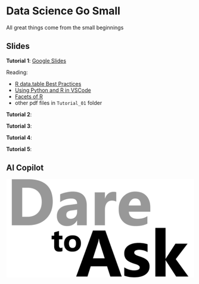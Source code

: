 # Data Science Go Small

All great things come from the small beginnings 


## Slides 

__Tutorial 1__: [Google Slides](https://docs.google.com/presentation/d/12RCQQDQuBv5jmyMNuzxGDIsjldhoUQgaHn7JhbDFXDo/edit?usp=sharing)

Reading: 

- [R data.table Best Practices](https://oceanumeric.github.io/blog/r-data-table-best-practices)
- [Using Python and R in VSCode](https://oceanumeric.github.io/blog/r-python-vscode)
- [Facets of R](https://svn.r-project.org/Rjournal/trunk/html/archive/2009-1/RJournal_2009-1_Chambers.pdf)
- other pdf files in `Tutorial_01` folder


__Tutorial 2__: 

__Tutorial 3__: 

__Tutorial 4__: 

__Tutorial 5__: 




## AI Copilot


![dare to ask](images/dare-to-ask-logo.png)